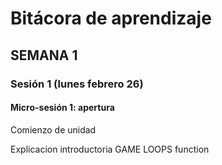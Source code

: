 # Bitácora de aprendizaje


## SEMANA 1

### Sesión 1 (lunes febrero 26)

#### Micro-sesión 1: apertura

Comienzo de unidad


Explicacion introductoria 
GAME LOOPS function

